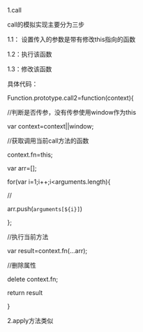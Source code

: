 1.call

call的模拟实现主要分为三步

1.1： 设置传入的参数是带有修改this指向的函数

1.2：执行该函数

1.3：修改该函数

具体代码：

Function.prototype.call2=function(context){

 //判断是否传参，没有传参使用window作为this

  var context=context||window;

//获取调用当前call方法的函数

  context.fn=this;

  var arr=[];

  for(var i=1;i++;i<arguments.length){

//

   arr.push(`arguments[${i}]`)

  };

//执行当前方法

  var result=context.fn(...arr);

//删除属性

  delete context.fn;

return result

}

2.apply方法类似





